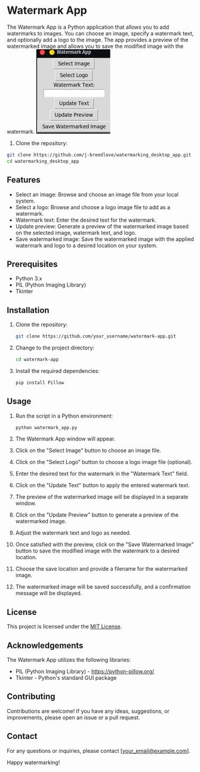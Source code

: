 # Watermark App

The Watermark App is a Python application that allows you to add watermarks to images. You can choose an image, specify a watermark text, and optionally add a logo to the image. The app provides a preview of the watermarked image and allows you to save the modified image with the watermark.
![watermarking_desktop_app.png](watermarking_desktop_app.png)
1. Clone the repository:
```bash
git clone https://github.com/j-breedlove/watermarking_desktop_app.git
cd watermarking_desktop_app
```
## Features

- Select an image: Browse and choose an image file from your local system.
- Select a logo: Browse and choose a logo image file to add as a watermark.
- Watermark text: Enter the desired text for the watermark.
- Update preview: Generate a preview of the watermarked image based on the selected image, watermark text, and logo.
- Save watermarked image: Save the watermarked image with the applied watermark and logo to a desired location on your system.

## Prerequisites

- Python 3.x
- PIL (Python Imaging Library)
- Tkinter

## Installation

1. Clone the repository:

   ```bash
   git clone https://github.com/your_username/watermark-app.git
   ```

2. Change to the project directory:

   ```bash
   cd watermark-app
   ```

3. Install the required dependencies:

   ```bash
   pip install Pillow
   ```

## Usage

1. Run the script in a Python environment:

   ```bash
   python watermark_app.py
   ```

2. The Watermark App window will appear.
3. Click on the "Select Image" button to choose an image file.
4. Click on the "Select Logo" button to choose a logo image file (optional).
5. Enter the desired text for the watermark in the "Watermark Text" field.
6. Click on the "Update Text" button to apply the entered watermark text.
7. The preview of the watermarked image will be displayed in a separate window.
8. Click on the "Update Preview" button to generate a preview of the watermarked image.
9. Adjust the watermark text and logo as needed.
10. Once satisfied with the preview, click on the "Save Watermarked Image" button to save the modified image with the watermark to a desired location.
11. Choose the save location and provide a filename for the watermarked image.
12. The watermarked image will be saved successfully, and a confirmation message will be displayed.

## License

This project is licensed under the [MIT License](LICENSE).

## Acknowledgements

The Watermark App utilizes the following libraries:

- PIL (Python Imaging Library) - https://python-pillow.org/
- Tkinter - Python's standard GUI package

## Contributing

Contributions are welcome! If you have any ideas, suggestions, or improvements, please open an issue or a pull request.

## Contact

For any questions or inquiries, please contact [your_email@example.com].

Happy watermarking!
